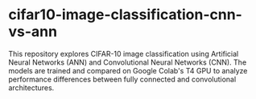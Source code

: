 # cifar10-image-classification-cnn-vs-ann
This repository explores CIFAR-10 image classification using Artificial Neural Networks (ANN) and Convolutional Neural Networks (CNN). The models are trained and compared on Google Colab's T4 GPU to analyze performance differences between fully connected and convolutional architectures.
